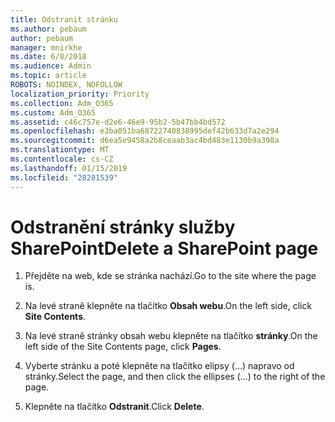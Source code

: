```yaml
---
title: Odstranit stránku
ms.author: pebaum
author: pebaum
manager: mnirkhe
ms.date: 6/8/2018
ms.audience: Admin
ms.topic: article
ROBOTS: NOINDEX, NOFOLLOW
localization_priority: Priority
ms.collection: Adm_O365
ms.custom: Adm_O365
ms.assetid: c46c757e-d2e6-46e9-95b2-5b47bb4bd572
ms.openlocfilehash: e3ba051ba68722740838995def42b633d7a2e294
ms.sourcegitcommit: d6ea5e9458a2b8ceaab3ac4bd483e1130b9a398a
ms.translationtype: MT
ms.contentlocale: cs-CZ
ms.lasthandoff: 01/15/2019
ms.locfileid: "28281539"
---
```

# <a name="delete-a-sharepoint-page"></a><span data-ttu-id="3bedb-102">Odstranění stránky služby SharePoint</span><span class="sxs-lookup"><span data-stu-id="3bedb-102">Delete a SharePoint page</span></span>

1. <span data-ttu-id="3bedb-103">Přejděte na web, kde se stránka nachází.</span><span class="sxs-lookup"><span data-stu-id="3bedb-103">Go to the site where the page is.</span></span>
    
2. <span data-ttu-id="3bedb-104">Na levé straně klepněte na tlačítko **Obsah webu**.</span><span class="sxs-lookup"><span data-stu-id="3bedb-104">On the left side, click **Site Contents**.</span></span>
    
3. <span data-ttu-id="3bedb-105">Na levé straně stránky obsah webu klepněte na tlačítko **stránky**.</span><span class="sxs-lookup"><span data-stu-id="3bedb-105">On the left side of the Site Contents page, click **Pages**.</span></span>
    
4. <span data-ttu-id="3bedb-106">Vyberte stránku a poté klepněte na tlačítko elipsy (...) napravo od stránky.</span><span class="sxs-lookup"><span data-stu-id="3bedb-106">Select the page, and then click the ellipses (...) to the right of the page.</span></span>
    
5. <span data-ttu-id="3bedb-107">Klepněte na tlačítko **Odstranit**.</span><span class="sxs-lookup"><span data-stu-id="3bedb-107">Click **Delete**.</span></span>
    

